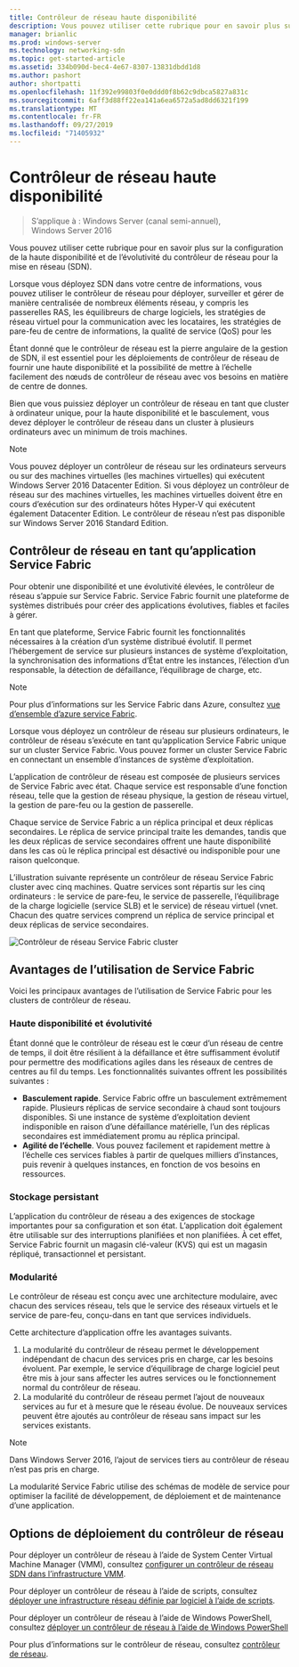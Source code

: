 ```yaml
---
title: Contrôleur de réseau haute disponibilité
description: Vous pouvez utiliser cette rubrique pour en savoir plus sur la haute disponibilité du contrôleur de réseau pour la mise en réseau SDN (Software Defined Networking) dans Windows Server 2016.
manager: brianlic
ms.prod: windows-server
ms.technology: networking-sdn
ms.topic: get-started-article
ms.assetid: 334b090d-bec4-4e67-8307-13831dbdd1d8
ms.author: pashort
author: shortpatti
ms.openlocfilehash: 11f392e99803f0e0ddd0f8b62c9dbca5827a831c
ms.sourcegitcommit: 6aff3d88ff22ea141a6ea6572a5ad8dd6321f199
ms.translationtype: MT
ms.contentlocale: fr-FR
ms.lasthandoff: 09/27/2019
ms.locfileid: "71405932"
---
```

# <a name="network-controller-high-availability"></a>Contrôleur de réseau haute disponibilité

>S’applique à : Windows Server (canal semi-annuel), Windows Server 2016

Vous pouvez utiliser cette rubrique pour en savoir plus sur la configuration de la haute disponibilité et de l’évolutivité du contrôleur de réseau pour la mise en réseau \(SDN\).

Lorsque vous déployez SDN dans votre centre de informations, vous pouvez utiliser le contrôleur de réseau pour déployer, surveiller et gérer de manière centralisée de nombreux éléments réseau, y compris les passerelles RAS, les équilibreurs de charge logiciels, les stratégies de réseau virtuel pour la communication avec les locataires, les stratégies de pare-feu de centre de informations, la qualité de service \(QoS\) pour les

Étant donné que le contrôleur de réseau est la pierre angulaire de la gestion de SDN, il est essentiel pour les déploiements de contrôleur de réseau de fournir une haute disponibilité et la possibilité de mettre à l’échelle facilement des nœuds de contrôleur de réseau avec vos besoins en matière de centre de donnes.

Bien que vous puissiez déployer un contrôleur de réseau en tant que cluster à ordinateur unique, pour la haute disponibilité et le basculement, vous devez déployer le contrôleur de réseau dans un cluster à plusieurs ordinateurs avec un minimum de trois machines.

>[!NOTE]
>Vous pouvez déployer un contrôleur de réseau sur les ordinateurs serveurs ou sur des machines virtuelles \(les machines virtuelles\) qui exécutent Windows Server 2016 Datacenter Edition. Si vous déployez un contrôleur de réseau sur des machines virtuelles, les machines virtuelles doivent être en cours d’exécution sur des ordinateurs hôtes Hyper-V qui exécutent également Datacenter Edition. Le contrôleur de réseau n’est pas disponible sur Windows Server 2016 Standard Edition.

## <a name="network-controller-as-a-service-fabric-application"></a>Contrôleur de réseau en tant qu’application Service Fabric

Pour obtenir une disponibilité et une évolutivité élevées, le contrôleur de réseau s’appuie sur Service Fabric. Service Fabric fournit une plateforme de systèmes distribués pour créer des applications évolutives, fiables et faciles à gérer.

En tant que plateforme, Service Fabric fournit les fonctionnalités nécessaires à la création d’un système distribué évolutif. Il permet l’hébergement de service sur plusieurs instances de système d’exploitation, la synchronisation des informations d’État entre les instances, l’élection d’un responsable, la détection de défaillance, l’équilibrage de charge, etc.

>[!NOTE]
>Pour plus d’informations sur les Service Fabric dans Azure, consultez [vue d’ensemble d’azure service Fabric](https://docs.microsoft.com/azure/service-fabric/service-fabric-overview).

Lorsque vous déployez un contrôleur de réseau sur plusieurs ordinateurs, le contrôleur de réseau s’exécute en tant qu’application Service Fabric unique sur un cluster Service Fabric. Vous pouvez former un cluster Service Fabric en connectant un ensemble d’instances de système d’exploitation.

L’application de contrôleur de réseau est composée de plusieurs services de Service Fabric avec état. Chaque service est responsable d’une fonction réseau, telle que la gestion de réseau physique, la gestion de réseau virtuel, la gestion de pare-feu ou la gestion de passerelle. 

Chaque service de Service Fabric a un réplica principal et deux réplicas secondaires. Le réplica de service principal traite les demandes, tandis que les deux réplicas de service secondaires offrent une haute disponibilité dans les cas où le réplica principal est désactivé ou indisponible pour une raison quelconque.

L’illustration suivante représente un contrôleur de réseau Service Fabric cluster avec cinq machines. Quatre services sont répartis sur les cinq ordinateurs : le service de pare-feu, le service de passerelle, l’équilibrage de la charge logicielle \(service SLB\) et le service\) de réseau virtuel \(vnet.  Chacun des quatre services comprend un réplica de service principal et deux réplicas de service secondaires.

![Contrôleur de réseau Service Fabric cluster](../../../media/Network-Controller-HA/Network-Controller-HA.jpg)

## <a name="advantages-of-using-service-fabric"></a>Avantages de l’utilisation de Service Fabric

Voici les principaux avantages de l’utilisation de Service Fabric pour les clusters de contrôleur de réseau.

### <a name="high-availability-and-scalability"></a>Haute disponibilité et évolutivité

Étant donné que le contrôleur de réseau est le cœur d’un réseau de centre de temps, il doit être résilient à la défaillance et être suffisamment évolutif pour permettre des modifications agiles dans les réseaux de centres de centres au fil du temps. Les fonctionnalités suivantes offrent les possibilités suivantes : 

- **Basculement rapide**. Service Fabric offre un basculement extrêmement rapide. Plusieurs réplicas de service secondaire à chaud sont toujours disponibles. Si une instance de système d’exploitation devient indisponible en raison d’une défaillance matérielle, l’un des réplicas secondaires est immédiatement promu au réplica principal. 
- **Agilité de l’échelle**. Vous pouvez facilement et rapidement mettre à l’échelle ces services fiables à partir de quelques milliers d’instances, puis revenir à quelques instances, en fonction de vos besoins en ressources. 

### <a name="persistent-storage"></a>Stockage persistant

L’application du contrôleur de réseau a des exigences de stockage importantes pour sa configuration et son état. L’application doit également être utilisable sur des interruptions planifiées et non planifiées. À cet effet, Service Fabric fournit un magasin clé-valeur \(KVS\) qui est un magasin répliqué, transactionnel et persistant.

### <a name="modularity"></a>Modularité

Le contrôleur de réseau est conçu avec une architecture modulaire, avec chacun des services réseau, tels que le service des réseaux virtuels et le service de pare-feu, conçu\-dans en tant que services individuels. 

Cette architecture d’application offre les avantages suivants.

1. La modularité du contrôleur de réseau permet le développement indépendant de chacun des services pris en charge, car les besoins évoluent. Par exemple, le service d’équilibrage de charge logiciel peut être mis à jour sans affecter les autres services ou le fonctionnement normal du contrôleur de réseau.
2. La modularité du contrôleur de réseau permet l’ajout de nouveaux services au fur et à mesure que le réseau évolue. De nouveaux services peuvent être ajoutés au contrôleur de réseau sans impact sur les services existants.

>[!NOTE]
>Dans Windows Server 2016, l’ajout de services tiers au contrôleur de réseau n’est pas pris en charge.

La modularité Service Fabric utilise des schémas de modèle de service pour optimiser la facilité de développement, de déploiement et de maintenance d’une application.

## <a name="network-controller-deployment-options"></a>Options de déploiement du contrôleur de réseau

Pour déployer un contrôleur de réseau à l’aide de System Center Virtual Machine Manager \(VMM\), consultez [configurer un contrôleur de réseau SDN dans l’infrastructure VMM](https://technet.microsoft.com/system-center-docs/vmm/scenario/sdn-network-controller).

Pour déployer un contrôleur de réseau à l’aide de scripts, consultez [déployer une infrastructure réseau définie par logiciel à l’aide de scripts](../../deploy/Deploy-a-Software-Defined-Network-infrastructure-using-scripts.md).

Pour déployer un contrôleur de réseau à l’aide de Windows PowerShell, consultez [déployer un contrôleur de réseau à l’aide de Windows PowerShell](../../deploy/Deploy-Network-Controller-using-Windows-PowerShell.md)

Pour plus d’informations sur le contrôleur de réseau, consultez [contrôleur de réseau](Network-Controller.md).